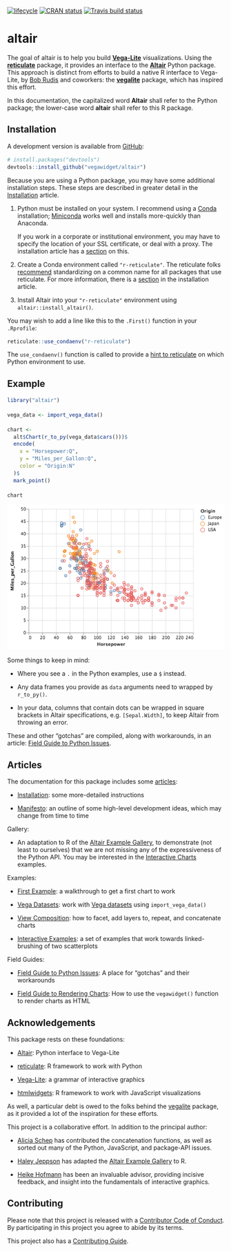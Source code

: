 
<!-- README.md is generated from README.Rmd. Please edit that file -->

[![lifecycle](https://img.shields.io/badge/lifecycle-experimental-orange.svg)](https://www.tidyverse.org/lifecycle/#experimental)
[![CRAN
status](https://www.r-pkg.org/badges/version/altair)](https://cran.r-project.org/package=altair)
[![Travis build
status](https://travis-ci.org/vegawidget/altair.svg?branch=master)](https://travis-ci.org/vegawidget/altair)

# altair

The goal of altair is to help you build
[**Vega-Lite**](https://vega.github.io/vega-lite) visualizations. Using
the [**reticulate**](https://rstudio.github.io/reticulate) package, it
provides an interface to the [**Altair**](https://altair-viz.github.io)
Python package. This approach is distinct from efforts to build a native
R interface to Vega-Lite, by [Bob Rudis](https://github.com/hrbrmstr)
and coworkers: the [**vegalite**](https://github.com/hrbrmstr/vegalite)
package, which has inspired this effort.

In this documentation, the capitalized word **Altair** shall refer to
the Python package; the lower-case word **altair** shall refer to this R
package.

## Installation

A development version is available from [GitHub](https://github.com/):

``` r
# install.packages("devtools")
devtools::install_github("vegawidget/altair") 
```

Because you are using a Python package, you may have some additional
installation steps. These steps are described in greater detail in the
[Installation](https://vegawidget.github.io/altair/articles/installation.html)
article.

1.  Python must be installed on your system. I recommend using a
    [Conda](https://conda.io/docs) installation;
    [Miniconda](https://conda.io/docs/user-guide/install/download.html#anaconda-or-miniconda)
    works well and installs more-quickly than Anaconda.
    
    If you work in a corporate or institutional environment, you may
    have to specify the location of your SSL certificate, or deal with a
    proxy. The installation article has a
    [section](https://vegawidget.github.io/altair/articles/installation.html#proxies)
    on this.

2.  Create a Conda environment called `"r-reticulate"`. The reticulate
    folks
    [recommend](https://rstudio.github.io/reticulate/articles/python_packages.html)
    standardizing on a common name for all packages that use reticulate.
    For more information, there is a
    [section](https://vegawidget.github.io/altair/articles/installation.html#python-env)
    in the installation article.

3.  Install Altair into your `"r-reticulate"` environment using
    `altair::install_altair()`.

You may wish to add a line like this to the `.First()` function in your
`.Rprofile`:

``` r
reticulate::use_condaenv("r-reticulate")
```

The `use_condaenv()` function is called to provide a [hint to
reticulate](https://rstudio.github.io/reticulate/articles/versions.html#order-of-discovery)
on which Python environment to use.

## Example

``` r
library("altair")

vega_data <- import_vega_data()

chart <- 
  alt$Chart(r_to_py(vega_data$cars()))$
  encode(
    x = "Horsepower:Q",
    y = "Miles_per_Gallon:Q",
    color = "Origin:N"
  )$
  mark_point()

chart
```

![](man/figures/first-example.png)

Some things to keep in mind:

  - Where you see a `.` in the Python examples, use a `$` instead.

  - Any data frames you provide as `data` arguments need to wrapped by
    `r_to_py()`.

  - In your data, columns that contain dots can be wrapped in square
    brackets in Altair specifications, e.g. `[Sepal.Width]`, to keep
    Altair from throwing an error.

These and other “gotchas” are compiled, along with workarounds, in an
article: [Field Guide to Python
Issues](https://vegawidget.github.io/altair/articles/field-guide-python.html).

## Articles

The documentation for this package includes some
[articles](https://vegawidget.github.io/altair/articles/index.html):

  - [Installation](https://vegawidget.github.io/altair/articles/installation.html):
    some more-detailed
    instructions

  - [Manifesto](https://vegawidget.github.io/altair/articles/manifesto.html):
    an outline of some high-level development ideas, which may change
    from time to time

Gallery:

  - An adaptation to R of the [Altair Example
    Gallery](https://altair-viz.github.io/gallery), to demonstrate (not
    least to ourselves) that we are not missing any of the
    expressiveness of the Python API. You may be interested in the
    [Interactive
    Charts](https://vegawidget.github.io/altair/articles/example-gallery-08-interactive-charts.html)
    examples.

Examples:

  - [First
    Example](https://vegawidget.github.io/altair/articles/first-example.html):
    a walkthrough to get a first chart to work

  - [Vega
    Datasets](https://vegawidget.github.io/altair/articles/vega-datasets.html):
    work with [Vega
    datasets](https://github.com/altair-viz/vega_datasets) using
    `import_vega_data()`

  - [View
    Composition](https://vegawidget.github.io/altair/articles/view-composition.html):
    how to facet, add layers to, repeat, and concatenate charts

  - [Interactive
    Examples](https://vegawidget.github.io/altair/articles/interactive.html):
    a set of examples that work towards linked-brushing of two
    scatterplots

Field Guides:

  - [Field Guide to Python
    Issues](https://vegawidget.github.io/altair/articles/field-guide-python.html):
    A place for “gotchas” and their workarounds

  - [Field Guide to Rendering
    Charts](https://vegawidget.github.io/altair/articles/field-guide-rendering.html):
    How to use the `vegawidget()` function to render charts as HTML

## Acknowledgements

This package rests on these foundations:

  - [Altair](https://altair-viz.github.io): Python interface to
    Vega-Lite

  - [reticulate](https://rstudio.github.io/reticulate): R framework to
    work with Python

  - [Vega-Lite](https://vega.github.io/vega-lite): a grammar of
    interactive graphics

  - [htmlwidgets](https://www.htmlwidgets.org/): R framework to work
    with JavaScript visualizations

As well, a particular debt is owed to the folks behind the
[vegalite](https://github.com/hrbrmstr/vegalite) package, as it provided
a lot of the inspiration for these efforts.

This project is a collaborative effort. In addition to the principal
author:

  - [Alicia Schep](https://github.com/AliciaSchep) has contributed the
    concatenation functions, as well as sorted out many of the Python,
    JavaScript, and package-API issues.

  - [Haley Jeppson](https://github.com/haleyjeppson) has adapted the
    [Altair Example Gallery](https://altair-viz.github.io/gallery) to R.

  - [Heike Hofmann](https://github.com/heike) has been an invaluable
    advisor, providing incisive feedback, and insight into the
    fundamentals of interactive graphics.

## Contributing

Please note that this project is released with a [Contributor Code of
Conduct](CODE_OF_CONDUCT.md). By participating in this project you agree
to abide by its terms.

This project also has a [Contributing Guide](CONTRIBUTING.md).
